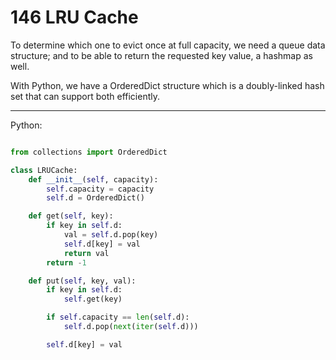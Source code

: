 # 146 LRU Cache

To determine which one to evict once at full capacity, we need a queue data
structure; and to be able to return the requested key value, a hashmap as well.

With Python, we have a OrderedDict structure which is a doubly-linked hash set
that can support both efficiently.

---

Python:

```python

from collections import OrderedDict

class LRUCache:
    def __init__(self, capacity):
        self.capacity = capacity
        self.d = OrderedDict()

    def get(self, key):
        if key in self.d:
            val = self.d.pop(key)
            self.d[key] = val
            return val
        return -1

    def put(self, key, val):
        if key in self.d:
            self.get(key)

        if self.capacity == len(self.d):
            self.d.pop(next(iter(self.d)))

        self.d[key] = val
```
